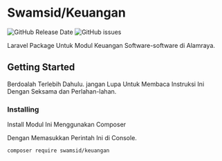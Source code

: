 # Swamsid/Keuangan

![GitHub Release Date](https://img.shields.io/github/release-date/SubtitleEdit/subtitleedit.svg)
![GitHub issues](https://img.shields.io/github/issues/badges/shields.svg)

Laravel Package Untuk Modul Keuangan Software-software di Alamraya.

## Getting Started

Berdoalah Terlebih Dahulu. 
jangan Lupa Untuk Membaca Instruksi Ini Dengan Seksama dan Perlahan-lahan.

### Installing

Install Modul Ini Menggunakan Composer

Dengan Memasukkan Perintah Ini di Console.

```
composer require swamsid/keuangan
```